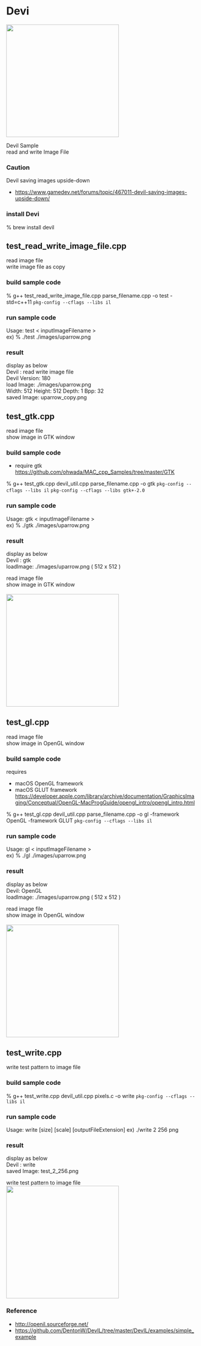 Devi
===============

<image src="https://raw.githubusercontent.com/ohwada/MAC_cpp_Samples/master/Devil/images/devil_logo.jpg" width="300" /><br/>

Devil Sample <br/>
read and write Image File <br/>

### Caution
Devil saving images upside-down
- https://www.gamedev.net/forums/topic/467011-devil-saving-images-upside-down/


### install Devi
% brew install devil <br/>


## test_read_write_image_file.cpp
read image file <br/>
write image file as copy <br/>

### build sample code 
%  g++ test_read_write_image_file.cpp parse_filename.cpp -o test -std=c++11 `pkg-config --cflags --libs il` <br/>

### run sample code 
Usage: test \< inputImageFilename \>  <br/>
ex)
% ./test ./images/uparrow.png <br/>

### result 
display as below <br/>
Devil : read write image file <br/>
Devil Version: 180 <br/>
load Image: ./images/uparrow.png <br/>
Width: 512  Height: 512  Depth: 1  Bpp: 32 <br/>
saved Image: uparrow_copy.png <br/>


## test_gtk.cpp
read image file <br/>
show image in GTK window <br/>

### build sample code
- require gtk <br/>
https://github.com/ohwada/MAC_cpp_Samples/tree/master/GTK

 % g++  test_gtk.cpp devil_util.cpp  parse_filename.cpp -o gtk   `pkg-config --cflags --libs il` `pkg-config --cflags --libs gtk+-2.0`


### run sample code 
Usage: gtk \< inputImageFilename \>  <br/>
ex)
% ./gtk ./images/uparrow.png <br/>

### result 
display as below <br/>
Devil : gtk  <br/>
loadImage: ./images/uparrow.png ( 512 x 512 ) <br/>

read image file <br/>
show image in GTK window <br/>  
<image src="https://raw.githubusercontent.com/ohwada/MAC_cpp_Samples/master/Devil/result/screenshot_gtk_uparrow.png" width="300" /><br/>


## test_gl.cpp
read image file <br/>
show image in OpenGL window <br/>

### build sample code
requires <br/>
- macOS OpenGL framework <br/>
- macOS GLUT framework <br/>
https://developer.apple.com/library/archive/documentation/GraphicsImaging/Conceptual/OpenGL-MacProgGuide/opengl_intro/opengl_intro.html <br/>

 % g++  test_gl.cpp devil_util.cpp parse_filename.cpp -o gl  -framework OpenGL  -framework GLUT  `pkg-config --cflags --libs il` <br/>



### run sample code 
Usage: gl \< inputImageFilename \>  <br/>
ex)
% ./gl ./images/uparrow.png <br/>

### result 
display as below <br/>
Devil: OpenGL <br/>
loadImage: ./images/uparrow.png ( 512 x 512 ) <br/>

read image file <br/>
show image in OpenGL window <br/>  
<image src="https://raw.githubusercontent.com/ohwada/MAC_cpp_Samples/master/Devil/result/screenshot_gl_uparrow.png" width="300" /><br/>


## test_write.cpp
write test pattern to image file <br/>

### build sample code
% g++  test_write.cpp devil_util.cpp pixels.c -o write `pkg-config --cflags --libs il` 



### run sample code 
Usage: write [size] [scale] [outputFileExtension]
ex)
 ./write 2 256 png


### result 
display as below <br/>
Devil : write <br/>
saved Image: test_2_256.png <br/>

write test pattern to image file <br/>
<image src="https://raw.githubusercontent.com/ohwada/MAC_cpp_Samples/master/Devil/result/test_2_256.png" width="300" /><br/>


### Reference <br/>
- http://openil.sourceforge.net/  
- https://github.com/DentonW/DevIL/tree/master/DevIL/examples/simple_example

